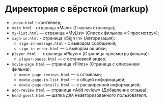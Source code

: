 # Директория с вёрсткой (markup)

* `index.html` - контейнер;
* `main.html` - страница «Main» (Главная страница);
* `my-list.html` — страница «MyList» (Список фильмов «К просмотру»);
* `sign-in.html` - страница «Sign In» (Авторизация):
   * `sign-in-message.html` - с выводом сообщения;
   * `sign-in-error.html` — с выводом ошибки;
* `player.html` — страница «Player» (Страница просмотра фильма):
   * `player-pause.html` — с остановкой видео;
* `movie-page.html` — страница «Films» (Страница c описанием фильма):
   * `movie-page-reviews.html` — с отзывами;
   * `movie-page-in-list.html` — с общей информацией;
   * `movie-page-details.html` — с расширенной информацией;
* `add-review.html` — страница «Add review» (Добавление отзыва);
* `head-guest.html` — шапка для неавторизованного пользователя.

